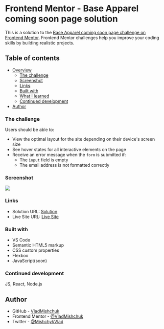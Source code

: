 # Frontend Mentor - Base Apparel coming soon page solution

This is a solution to the [Base Apparel coming soon page challenge on Frontend Mentor](https://www.frontendmentor.io/challenges/base-apparel-coming-soon-page-5d46b47f8db8a7063f9331a0). Frontend Mentor challenges help you improve your coding skills by building realistic projects.

## Table of contents

- [Overview](#overview)
  - [The challenge](#the-challenge)
  - [Screenshot](#screenshot)
  - [Links](#links)
  - [Built with](#built-with)
  - [What I learned](#what-i-learned)
  - [Continued development](#continued-development)
- [Author](#author)

### The challenge

Users should be able to:

- View the optimal layout for the site depending on their device's screen size
- See hover states for all interactive elements on the page
- Receive an error message when the `form` is submitted if:
  - The `input` field is empty
  - The email address is not formatted correctly
  
### Screenshot

![](./screenshot.png)

### Links

- Solution URL: [Solution](https://www.frontendmentor.io/solutions/base-apperal-bmlzMGxmb-)
- Live Site URL: [Live Site](https://fm-apparel.netlify.app/)

### Built with

- VS Code
- Semantic HTML5 markup
- CSS custom properties
- Flexbox
- JavaScript(soon)

### Continued development

JS, React, Node.js

## Author

- GitHub - [VladMishchuk](https://github.com/VladMishchuk)
- Frontend Mentor - [@VladMishchuk](https://www.frontendmentor.io/profile/VladMishchuk)
- Twitter - [@MishchykVlad](https://twitter.com/MishchykVlad)
